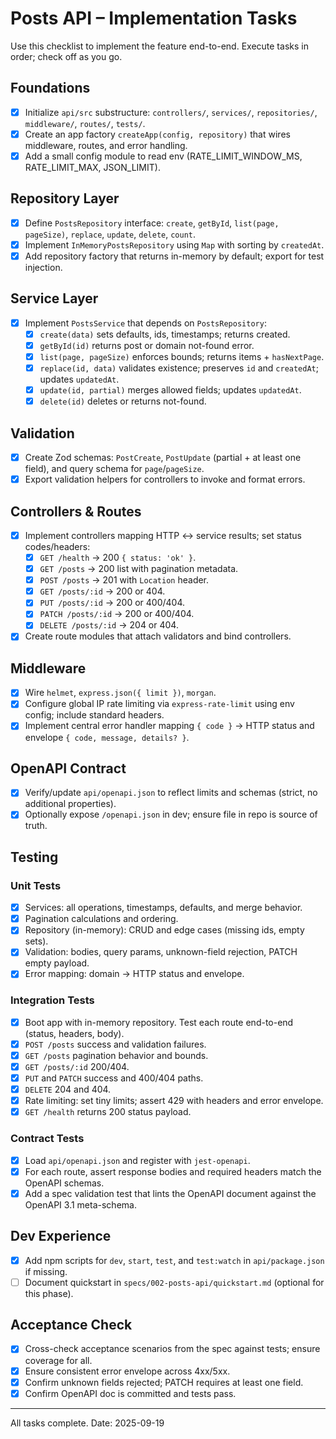 # Posts API – Implementation Tasks

Use this checklist to implement the feature end-to-end. Execute tasks in order; check off as you go.

## Foundations
- [x] Initialize `api/src` substructure: `controllers/`, `services/`, `repositories/`, `middleware/`, `routes/`, `tests/`.
- [x] Create an app factory `createApp(config, repository)` that wires middleware, routes, and error handling.
- [x] Add a small config module to read env (RATE_LIMIT_WINDOW_MS, RATE_LIMIT_MAX, JSON_LIMIT).

## Repository Layer
- [x] Define `PostsRepository` interface: `create`, `getById`, `list(page, pageSize)`, `replace`, `update`, `delete`, `count`.
- [x] Implement `InMemoryPostsRepository` using `Map` with sorting by `createdAt`.
- [x] Add repository factory that returns in-memory by default; export for test injection.

## Service Layer
- [x] Implement `PostsService` that depends on `PostsRepository`:
  - [x] `create(data)` sets defaults, ids, timestamps; returns created.
  - [x] `getById(id)` returns post or domain not-found error.
  - [x] `list(page, pageSize)` enforces bounds; returns items + `hasNextPage`.
  - [x] `replace(id, data)` validates existence; preserves `id` and `createdAt`; updates `updatedAt`.
  - [x] `update(id, partial)` merges allowed fields; updates `updatedAt`.
  - [x] `delete(id)` deletes or returns not-found.

## Validation
- [x] Create Zod schemas: `PostCreate`, `PostUpdate` (partial + at least one field), and query schema for `page`/`pageSize`.
- [x] Export validation helpers for controllers to invoke and format errors.

## Controllers & Routes
- [x] Implement controllers mapping HTTP ↔ service results; set status codes/headers:
  - [x] `GET /health` → 200 `{ status: 'ok' }`.
  - [x] `GET /posts` → 200 list with pagination metadata.
  - [x] `POST /posts` → 201 with `Location` header.
  - [x] `GET /posts/:id` → 200 or 404.
  - [x] `PUT /posts/:id` → 200 or 400/404.
  - [x] `PATCH /posts/:id` → 200 or 400/404.
  - [x] `DELETE /posts/:id` → 204 or 404.
- [x] Create route modules that attach validators and bind controllers.

## Middleware
- [x] Wire `helmet`, `express.json({ limit })`, `morgan`.
- [x] Configure global IP rate limiting via `express-rate-limit` using env config; include standard headers.
- [x] Implement central error handler mapping `{ code }` → HTTP status and envelope `{ code, message, details? }`.

## OpenAPI Contract
- [x] Verify/update `api/openapi.json` to reflect limits and schemas (strict, no additional properties).
- [x] Optionally expose `/openapi.json` in dev; ensure file in repo is source of truth.

## Testing
### Unit Tests
- [x] Services: all operations, timestamps, defaults, and merge behavior.
- [x] Pagination calculations and ordering.
- [x] Repository (in-memory): CRUD and edge cases (missing ids, empty sets).
- [x] Validation: bodies, query params, unknown-field rejection, PATCH empty payload.
- [x] Error mapping: domain → HTTP status and envelope.

### Integration Tests
- [x] Boot app with in-memory repository. Test each route end-to-end (status, headers, body).
- [x] `POST /posts` success and validation failures.
- [x] `GET /posts` pagination behavior and bounds.
- [x] `GET /posts/:id` 200/404.
- [x] `PUT` and `PATCH` success and 400/404 paths.
- [x] `DELETE` 204 and 404.
- [x] Rate limiting: set tiny limits; assert 429 with headers and error envelope.
- [x] `GET /health` returns 200 status payload.

### Contract Tests
- [x] Load `api/openapi.json` and register with `jest-openapi`.
- [x] For each route, assert response bodies and required headers match the OpenAPI schemas.
- [x] Add a spec validation test that lints the OpenAPI document against the OpenAPI 3.1 meta-schema.

## Dev Experience
- [x] Add npm scripts for `dev`, `start`, `test`, and `test:watch` in `api/package.json` if missing.
- [ ] Document quickstart in `specs/002-posts-api/quickstart.md` (optional for this phase).

## Acceptance Check
- [x] Cross-check acceptance scenarios from the spec against tests; ensure coverage for all.
- [x] Ensure consistent error envelope across 4xx/5xx.
- [x] Confirm unknown fields rejected; PATCH requires at least one field.
- [x] Confirm OpenAPI doc is committed and tests pass.

---

All tasks complete. Date: 2025-09-19


